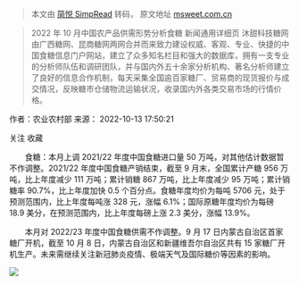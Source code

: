 > 本文由 [简悦 SimpRead](http://ksria.com/simpread/) 转码， 原文地址 [msweet.com.cn](http://msweet.com.cn/eportal/ui?pageId=1014425&articleKey=2994885&columnId=1013983)

> 2022 年 10 月中国农产品供需形势分析食糖 新闻通用详细页 沐甜科技糖网由广西糖网、昆商糖网两网合并而来致力建设权威、客观、专业、快捷的中国食糖信息门户网站，建立了众多知名栏目和强大的数据库，拥有一支专业的分析师队伍和调研团队，并与国内外五十余家分析机构、著名分析师建立了良好的信息合作机制，每天采集全国逾百家糖厂、贸易商的现货报价与成交情况，反映糖市仓储物流运输状况，收录国内外各类交易市场的行情价格。

作者：农业农村部 来源： 2022-10-13 17:50:21

关注 收藏

　　食糖：本月上调 2021/22 年度中国食糖进口量 50 万吨，对其他估计数据暂不作调整。2021/22 年度中国食糖产销结束，截至 9 月末，全国累计产糖 956 万吨，比上年度减少 111 万吨；累计销糖 867 万吨，比上年度减少 95 万吨；累计销糖率 90.7%，比上年度加快 0.5 个百分点。食糖年度均价为每吨 5706 元，处于预测范围内，比上年度每吨涨 328 元，涨幅 6.1%；国际原糖年度均价为每磅 18.9 美分，在预测范围内，比上年度每磅上涨 2.3 美分，涨幅 13.9%。

　　本月对 2022/23 年度中国食糖供需不作调整。9 月 17 日内蒙古自治区首家糖厂开机，截至 10 月 8 日，内蒙古自治区和新疆维吾尔自治区共有 15 家糖厂开机生产。未来需继续关注新冠肺炎疫情、极端天气及国际糖价等因素的影响。 

![](http://msweet.com.cn/eportal/fileDir/mtkj/resource/cms/2022/10/img_pc_site/2022101317512340662.jpg)